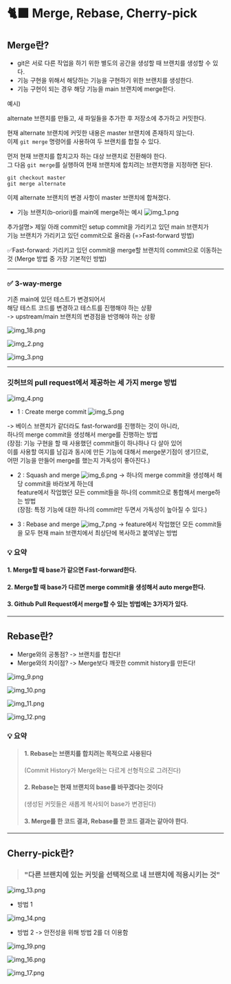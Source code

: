 # 🐈‍⬛ Merge, Rebase, Cherry-pick

## Merge란?
* git은 서로 다른 작업을 하기 위한 별도의 공간을 생성할 때 브랜치를 생성할 수 있다.
* 기능 구현을 위해서 해당하는 기능을 구현하기 위한 브랜치를 생성한다.
* 기능 구현이 되는 경우 해당 기능을 main 브랜치에 merge한다.


예시)

alternate 브랜치를 만들고, 새 파일들을 추가한 후 저장소에 추가하고 커밋한다.   

현재 alternate 브랜치에 커밋한 내용은 master 브랜치에 존재하지 않는다.      
이제 ```git merge``` 명령어를 사용하여 두 브랜치를 합칠 수 있다.   

먼저 현재 브랜치를 합치고자 하는 대상 브랜치로 전환해야 한다.   
그 다음 ```git merge```를 실행하여 현재 브랜치에 합치려는 브랜치명을 지정하면 된다.


```
git checkout master
git merge alternate
```

이제 alternate 브랜치의 변경 사항이 master 브랜치에 합쳐졌다.

* 기능 브랜치(b-oriori)를 main에 merge하는 예시
![img_1.png](img_1.png)

추가설명> 제일 아래 commit인 setup commit을 가리키고 있던 main 브랜치가   
기능 브랜치가 가리키고 있던 commit으로 올라옴 (=>Fast-forward 방법)   

✅Fast-forward: 가리키고 있던 commit을 merge할 브랜치의 commit으로 이동하는 것 (Merge 방법 중 가장 기본적인 방법)

---

### ✅ 3-way-merge

기존 main에 있던 테스트가 변경되어서   
해당 테스트 코드를 변경하고 테스트를 진행해야 하는 상황   
-> upstream/main 브랜치의 변경점을 반영해야 하는 상황

![img_18.png](img_18.png)

![img_2.png](img_2.png)

![img_3.png](img_3.png)

---

### 깃허브의 pull request에서 제공하는 세 가지 merge 방법

![img_4.png](img_4.png)

* 1 : Create merge commit
![img_5.png](img_5.png)   

-> 베이스 브랜치가 같더라도 fast-forward를 진행하는 것이 아니라,   
하나의 merge commit을 생성해서 merge를 진행하는 방법   
(장점: 기능 구현을 할 때 사용했던 commit들이 하나하나 다 살아 있어   
이를 사용할 여지를 남김과 동시에 만든 기능에 대해서 merge분기점이 생기므로,    
어떤 기능을 만들어 merge를 했는지 가독성이 좋아진다.)   


* 2 : Squash and merge
![img_6.png](img_6.png)
-> 하나의 merge commit을 생성해서 해당 commit을 바라보게 하는데   
feature에서 작업했던 모든 commit들을 하나의 commit으로 통합해서 merge하는 방법   
(장점: 특정 기능에 대한 하나의 commit만 두면서 가독성이 높아질 수 있다.)


* 3 : Rebase and merge
![img_7.png](img_7.png)
-> feature에서 작업했던 모든 commit들을 모두 현재 main 브랜치에서 최상단에 복사하고 붙여넣는 방법    


### 💡 요약

#### 1. Merge할 때 base가 같으면 Fast-forward한다.
#### 2. Merge할 때 base가 다르면 merge commit을 생성해서 auto merge한다.
#### 3. Github Pull Request에서 merge할 수 있는 방법에는 3가지가 있다.



---

## Rebase란?

* Merge와의 공통점? -> 브랜치를 합친다!
* Merge와의 차이점? -> Merge보다 깨끗한 commit history를 만든다!

![img_9.png](img_9.png)

![img_10.png](img_10.png)

![img_11.png](img_11.png)

![img_12.png](img_12.png)



### 💡 요약
> #### 1. Rebase는 브랜치를 합치려는 목적으로 사용된다   
> (Commit History가 Merge와는 다르게 선형적으로 그려진다)
> 
> #### 2. Rebase는 현재 브랜치의 base를 바꾸겠다는 것이다
> (생성된 커밋들은 새롭게 복사되어 base가 변경된다)
> 
> #### 3. Merge를 한 코드 결과, Rebase를 한 코드 결과는 같아야 한다.


---


## Cherry-pick란?

> ### "다른 브랜치에 있는 커밋을 **선택적**으로 내 브랜치에 적용시키는 것"

![img_13.png](img_13.png)

* 방법 1

![img_14.png](img_14.png)


* 방법 2 -> 안전성을 위해 방법 2를 더 이용함

![img_19.png](img_19.png)

![img_16.png](img_16.png)

![img_17.png](img_17.png)